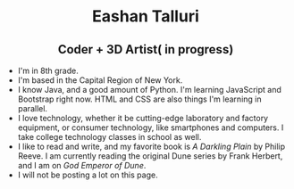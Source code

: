 <h1 align="center">Eashan Talluri</h1>

<h2 align="center">Coder + 3D Artist( in progress)</h2>

- I'm in 8th grade.
- I'm based in the Capital Region of New York.
- I know Java, and a good amount of Python. I'm learning JavaScript and Bootstrap right now. HTML and CSS are also things I'm learning in parallel.
- I love technology, whether it be cutting-edge laboratory and factory equipment, or consumer technology, like smartphones and computers. I take college technology classes in school as well. 
- I like to read and write, and my favorite book is *A Darkling Plain* by Philip Reeve. I am currently reading the original Dune series by Frank Herbert, and I am on *God Emperor of Dune*.
- I will not be posting a lot on this page.
